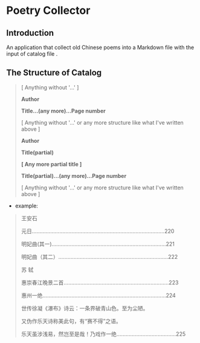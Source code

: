 # Poetry Collector

## Introduction

An application that collect old Chinese poems into a Markdown file with the input of catalog file .

## The Structure of Catalog

> [ Anything without '…' ]
>
> **Author**
>
> **Title…(any more)…Page number**
>
> [ Anything without '…' or any more structure like what I've written above ]
>
> **Author**
>
> **Title(partial)**
>
> **[ Any more partial title ]**
>
> **Title(partial)…(any more)…Page number**
>
> [ Anything without '…' or any more structure like what I've written above ]

* example:

> 王安石
>
> 元日……………………………………………………………………………220
>
> 明妃曲(其一)…………………………………………………………………221
>
> 明妃曲（其二）………………………………………………………………222
>
> 苏 轼
>
> 惠崇春江晚景二首……………………………………………………………223
>
> 惠州一绝………………………………………………………………………224
>
> 世传徐凝《瀑布》诗云：一条界破青山色。至为尘陋。
>
> 又伪作乐天诗称美此句，有“赛不得”之语。
>
> 乐天虽涉浅易，然岂至是哉！乃戏作一绝…………………………………225

